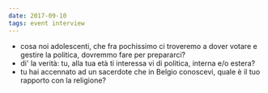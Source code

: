 ```yaml
---
date: 2017-09-10
tags: event interview
---
```

- cosa noi adolescenti, che fra pochissimo ci troveremo a dover votare e gestire la politica, dovremmo fare per prepararci?
- di' la verità: tu, alla tua età ti interessa vi di politica, interna e/o estera?
- tu hai accennato ad un sacerdote che in Belgio conoscevi, quale è il tuo rapporto con la religione?
